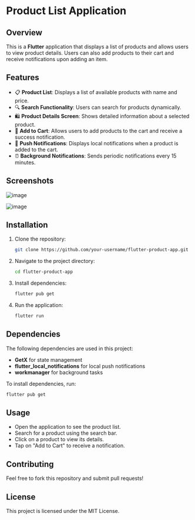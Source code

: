 # Product List Application

## Overview
This is a **Flutter** application that displays a list of products and allows users to view product details. Users can also add products to their cart and receive notifications upon adding an item.

## Features
- 📋 **Product List**: Displays a list of available products with name and price.
- 🔍 **Search Functionality**: Users can search for products dynamically.
- 🛍️ **Product Details Screen**: Shows detailed information about a selected product.
- 🛒 **Add to Cart**: Allows users to add products to the cart and receive a success notification.
- 🔔 **Push Notifications**: Displays local notifications when a product is added to the cart.
- ⏰ **Background Notifications**: Sends periodic notifications every 15 minutes.

## Screenshots
![image](https://github.com/user-attachments/assets/b7cb53ce-0484-4039-b16a-9166139201dd)

![image](https://github.com/user-attachments/assets/35893660-b79f-4f20-9402-52eac0bd484f)



## Installation
1. Clone the repository:
   ```sh
   git clone https://github.com/your-username/flutter-product-app.git
   ```
2. Navigate to the project directory:
   ```sh
   cd flutter-product-app
   ```
3. Install dependencies:
   ```sh
   flutter pub get
   ```
4. Run the application:
   ```sh
   flutter run
   ```

## Dependencies
The following dependencies are used in this project:
- **GetX** for state management
- **flutter_local_notifications** for local push notifications
- **workmanager** for background tasks

To install dependencies, run:
```sh
flutter pub get
```

## Usage
- Open the application to see the product list.
- Search for a product using the search bar.
- Click on a product to view its details.
- Tap on "Add to Cart" to receive a notification.



## Contributing
Feel free to fork this repository and submit pull requests!

## License
This project is licensed under the MIT License.

